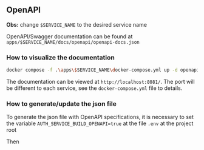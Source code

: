 ## OpenAPI

**Obs:** change `$SERVICE_NAME` to the desired service name

OpenAPI/Swagger documentation can be found at `apps/$SERVICE_NAME/docs/openapi/openapi-docs.json`

### How to visualize the documentation

```sh
docker compose -f .\apps\$SERVICE_NAME\docker-compose.yml up -d openapi
```

The documentation can be viewed at `http://localhost:8081/`. The port will be different to each service, see the `docker-compose.yml` file to details.

### How to generate/update the json file

To generate the json file with OpenAPI specifications, it is necessary to set the variable `AUTH_SERVICE_BUILD_OPENAPI=true` at the file `.env` at the project root

Then
